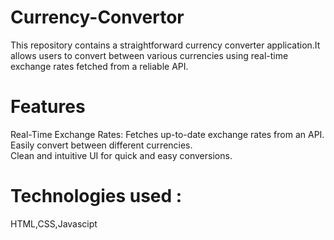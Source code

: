 # Currency-Convertor
This repository contains a straightforward currency converter application.It allows users to convert between various currencies using real-time exchange rates fetched from a reliable API.
# Features 
Real-Time Exchange Rates: Fetches up-to-date exchange rates from an API. 
<br>
Easily convert between different currencies.
<br>
Clean and intuitive UI for quick and easy conversions.
<br>
# Technologies used :
HTML,CSS,Javascipt
